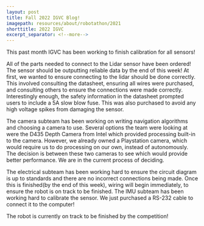 ```yaml
---
layout: post
title: Fall 2022 IGVC Blog!
imagepath: resources/about/robotathon/2021
shorttitle: 2022 IGVC
excerpt_separator: <!--more-->
---
```


This past month IGVC has been working to finish calibration for all sensors! 

All of the parts needed to connect to the Lidar sensor have been ordered! The sensor should be outputting reliable data by the end of this week! <!--more--> At first, we wanted to ensure connecting to the lidar should be done correctly. This involved consulting the datasheet, ensuring all wires were purchased, and consulting others to ensure the connections were made correctly. Interestingly enough, the safety information in the datasheet prompted users to include a 5A slow blow fuse. This was also purchased to avoid any high voltage spikes from damaging the sensor.


The camera subteam has been working on writing navigation algorithms and choosing a camera to use. Several options the team were looking at were the D435 Depth Camera from Intel which provided processing built-in to the camera. However, we already owned a Playstation camera, which would require us to do processing on our own, instead of autonomously. The decision is between these two cameras to see which would provide better performance. We are in the current process of deciding.

The electrical subteam has been working hard to ensure the circuit diagram is up to standards and there are no incorrect connections being made. Once this is finished(by the end of this week), wiring will begin immediately, to ensure the robot is on track to be finished. The IMU subteam has been working hard to calibrate the sensor. We just purchased a RS-232 cable to connect it to the computer! 

The robot is currently on track to be finished by the competition!

